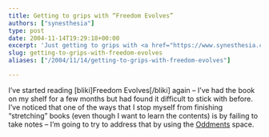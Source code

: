 ```yaml
---
title: Getting to grips with “Freedom Evolves”
authors: ["synesthesia"]
type: post
date: 2004-11-14T19:29:18+00:00
excerpt: 'Just getting to grips with <a href="https://www.synesthesia.co.uk/blog/wiki/Freedom%20Evolves">Freedom Evolves</a>'
slug: getting-to-grips-with-freedom-evolves 
aliases: ["/2004/11/14/getting-to-grips-with-freedom-evolves"]

---
```

I&#8217;ve started reading [bliki]Freedom Evolves[/bliki] again &#8211; I&#8217;ve had the book on my shelf for a few months but had found it difficult to stick with before. I&#8217;ve noticed that one of the ways that I stop myself from finishing &#8220;stretching&#8221; books (even though I want to learn the contents) is by failing to take notes &#8211; I&#8217;m going to try to address that by using the [Oddments][1] space.

 [1]: https://www.synesthesia.co.uk/blog/wiki/